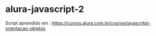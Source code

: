 # alura-javascript-2
Script aprendido em : https://cursos.alura.com.br/course/javascritpt-orientacao-objetos
